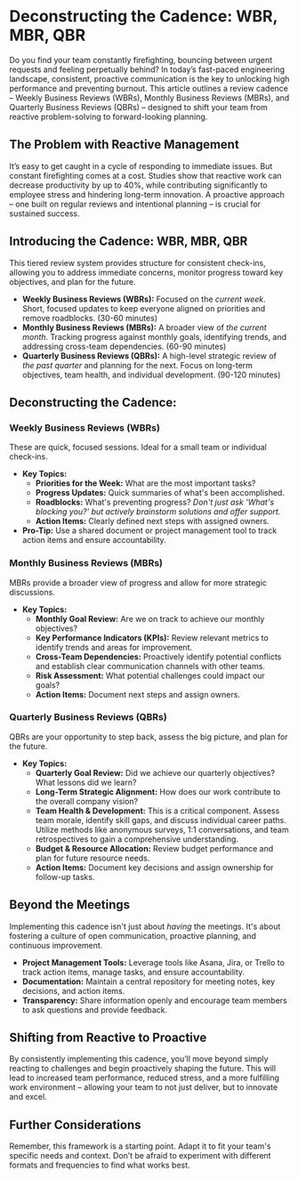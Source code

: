 # Deconstructing the Cadence: WBR, MBR, QBR

Do you find your team constantly firefighting, bouncing between urgent requests and feeling perpetually behind? In today’s fast-paced engineering landscape, consistent, proactive communication is the key to unlocking high performance and preventing burnout. This article outlines a review cadence – Weekly Business Reviews (WBRs), Monthly Business Reviews (MBRs), and Quarterly Business Reviews (QBRs) – designed to shift your team from reactive problem-solving to forward-looking planning.

## The Problem with Reactive Management

It’s easy to get caught in a cycle of responding to immediate issues. But constant firefighting comes at a cost. Studies show that reactive work can decrease productivity by up to 40%, while contributing significantly to employee stress and hindering long-term innovation. A proactive approach – one built on regular reviews and intentional planning – is crucial for sustained success.

## Introducing the Cadence: WBR, MBR, QBR

This tiered review system provides structure for consistent check-ins, allowing you to address immediate concerns, monitor progress toward key objectives, and plan for the future. 

* **Weekly Business Reviews (WBRs):** Focused on the *current week*.  Short, focused updates to keep everyone aligned on priorities and remove roadblocks. (30-60 minutes)
* **Monthly Business Reviews (MBRs):** A broader view of *the current month*.  Tracking progress against monthly goals, identifying trends, and addressing cross-team dependencies. (60-90 minutes)
* **Quarterly Business Reviews (QBRs):** A high-level strategic review of *the past quarter* and planning for the next. Focus on long-term objectives, team health, and individual development. (90-120 minutes)

## Deconstructing the Cadence:

### Weekly Business Reviews (WBRs)

These are quick, focused sessions.  Ideal for a small team or individual check-ins.

* **Key Topics:**
    * **Priorities for the Week:** What are the most important tasks?
    * **Progress Updates:** Quick summaries of what's been accomplished.
    * **Roadblocks:** What's preventing progress? *Don't just ask 'What's blocking you?' but actively brainstorm solutions and offer support.*
    * **Action Items:** Clearly defined next steps with assigned owners.
* **Pro-Tip:** Use a shared document or project management tool to track action items and ensure accountability.

### Monthly Business Reviews (MBRs)

MBRs provide a broader view of progress and allow for more strategic discussions.

* **Key Topics:**
    * **Monthly Goal Review:** Are we on track to achieve our monthly objectives?
    * **Key Performance Indicators (KPIs):**  Review relevant metrics to identify trends and areas for improvement.
    * **Cross-Team Dependencies:** Proactively identify potential conflicts and establish clear communication channels with other teams.
    * **Risk Assessment:** What potential challenges could impact our goals?
    * **Action Items:** Document next steps and assign owners.

### Quarterly Business Reviews (QBRs)

QBRs are your opportunity to step back, assess the big picture, and plan for the future.

* **Key Topics:**
    * **Quarterly Goal Review:** Did we achieve our quarterly objectives? What lessons did we learn?
    * **Long-Term Strategic Alignment:** How does our work contribute to the overall company vision?
    * **Team Health & Development:** This is a critical component. Assess team morale, identify skill gaps, and discuss individual career paths.  Utilize methods like anonymous surveys, 1:1 conversations, and team retrospectives to gain a comprehensive understanding.
    * **Budget & Resource Allocation:** Review budget performance and plan for future resource needs.
    * **Action Items:**  Document key decisions and assign ownership for follow-up tasks.

## Beyond the Meetings

Implementing this cadence isn't just about *having* the meetings. It's about fostering a culture of open communication, proactive planning, and continuous improvement. 

* **Project Management Tools:** Leverage tools like Asana, Jira, or Trello to track action items, manage tasks, and ensure accountability.
* **Documentation:** Maintain a central repository for meeting notes, key decisions, and action items.
* **Transparency:** Share information openly and encourage team members to ask questions and provide feedback.

## Shifting from Reactive to Proactive

By consistently implementing this cadence, you’ll move beyond simply reacting to challenges and begin proactively shaping the future.  This will lead to increased team performance, reduced stress, and a more fulfilling work environment – allowing your team to not just deliver, but to innovate and excel. 

## Further Considerations

Remember, this framework is a starting point. Adapt it to fit your team's specific needs and context. Don’t be afraid to experiment with different formats and frequencies to find what works best.